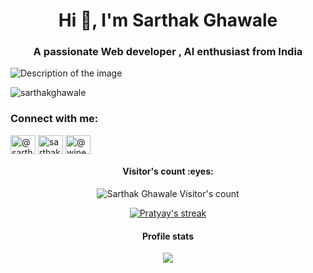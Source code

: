 <h1 align="center">Hi 👋, I'm Sarthak Ghawale</h1>
<h3 align="center">A passionate Web developer , AI enthusiast from India</h3>
<img src="https://cdn.dribbble.com/users/1162077/screenshots/3848914/programmer.gif" alt="Description of the image">

<p align="left"> <img src="https://komarev.com/ghpvc/?username=sarthakghawale&label=Profile%20views&color=0e75b6&style=flat" alt="sarthakghawale" /> </p>
<div align="center">
<h3 align="left">Connect with me:</h3>
<p align="left">
<a href="https://twitter.com/@sarthak_ghawale" target="blank"><img align="center" src="https://raw.githubusercontent.com/rahuldkjain/github-profile-readme-generator/master/src/images/icons/Social/twitter.svg" alt="@sarthak_ghawale" height="30" width="40" /></a>
<a href="https://instagram.com/sarthakghawale" target="blank"><img align="center" src="https://raw.githubusercontent.com/rahuldkjain/github-profile-readme-generator/master/src/images/icons/Social/instagram.svg" alt="sarthakghawale" height="30" width="40" /></a>
<a href="https://www.youtube.com/@winexplains" target="blank"><img align="center" src="https://raw.githubusercontent.com/rahuldkjain/github-profile-readme-generator/master/src/images/icons/Social/youtube.svg" alt="@winexplains" height="30" width="40" /></a>
</p>
</div>
<h4 align="center">Visitor's count :eyes:</h4>
<p align="center"><img src="https://profile-counter.glitch.me/{SarthakGhawale}/count.svg" alt="Sarthak Ghawale Visitor's count" /></p>

<p align="center">
  <a href="https://github.com/PratyayDhond">
    <img title="GithubStats" alt="Pratyay's streak" src="https://streak-stats.demolab.com?user=SarthakGhawale&theme=gotham&hide_border=true&mode=weekly"/>
  </a>
</p>

<h4 align="center">Profile stats</h4>
<p align="center"><img src="https://github-readme-stats.vercel.app/api?username=SarthakGhawale&count_private=true&show_icons=true&theme=gotham" /></p>
